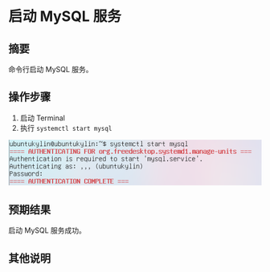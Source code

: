 # 启动 MySQL 服务

## 摘要

命令行启动 MySQL 服务。

## 操作步骤

1. 启动 Terminal
2. 执行 `systemctl start mysql`

![启动MySQL服务](./img/启动MySQL服务.png)

## 预期结果

启动 MySQL 服务成功。

## 其他说明

